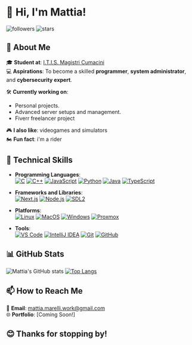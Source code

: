 # 👋 Hi, I'm Mattia!  

![followers](https://img.shields.io/github/followers/0tia0?style=for-the-badge&logo=github&label=Followers)
![stars](https://img.shields.io/github/stars/0tia0?style=for-the-badge&logo=github&label=Stars)


## 🚀 About Me  

🎓 **Student at**: [I.T.I.S. Magistri Cumacini](https://www.magistricumacini.edu.it/)  
💻 **Aspirations**: To become a skilled **programmer**, **system administrator**, and **cybersecurity expert**.  

🛠️ **Currently working on**:  
- Personal projects.  
- Advanced server setups and management.
- Fiverr freelancer project

🎮 **I also like**: videogames and simulators  
🏍️ **Fun fact**: i'm a rider  

## 🔧 Technical Skills  
- **Programming Languages**:  
[![C](https://custom-icon-badges.demolab.com/badge/C-00599C?style=for-the-badge&logo=c&logoColor=white)](https://en.wikipedia.org/wiki/C_(programming_language))  [![C++](https://custom-icon-badges.demolab.com/badge/C++-00599C?style=for-the-badge&logo=cplusplus&logoColor=white)](https://en.wikipedia.org/wiki/C%2B%2B)  [![JavaScript](https://custom-icon-badges.demolab.com/badge/JavaScript-F7DF1E?style=for-the-badge&logo=javascript&logoColor=black)](https://www.javascript.com/)  [![Python](https://custom-icon-badges.demolab.com/badge/Python-F7DF1E?style=for-the-badge&logo=python&logoColor=blue)](https://www.python.org/)  [![Java](https://custom-icon-badges.demolab.com/badge/Java-FF5722?style=for-the-badge&logo=java&logoColor=white)](https://java.com)  [![TypeScript](https://custom-icon-badges.demolab.com/badge/TypeScript-3178C6?style=for-the-badge&logo=typescript&logoColor=white)](https://www.typescriptlang.org/)

- **Frameworks and Libraries**:  
[![Next.js](https://custom-icon-badges.demolab.com/badge/Next.js-000000?style=for-the-badge&logo=nextdotjs&logoColor=white)](https://nextjs.org/)  [![Node.js](https://custom-icon-badges.demolab.com/badge/Node.js-339933?style=for-the-badge&logo=nodedotjs&logoColor=white)](https://nodejs.org/)  [![SDL2](https://img.shields.io/badge/SDL2-%23E34F26.svg?style=for-the-badge&logo=sdl&logoColor=white)](https://www.libsdl.org/)

- **Platforms**:  
[![Linux](https://custom-icon-badges.demolab.com/badge/Linux-000000?style=for-the-badge&logo=linux&logoColor=white)](https://www.linux.org/)  [![MacOS](https://custom-icon-badges.demolab.com/badge/MacOS-000000?style=for-the-badge&logo=apple&logoColor=white)](https://www.apple.com/macos/)  [![Windows](https://custom-icon-badges.demolab.com/badge/Windows-000000?style=for-the-badge&logo=windows&logoColor=white)](https://www.microsoft.com/en-us/windows)  [![Proxmox](https://custom-icon-badges.demolab.com/badge/Proxmox-E57000?style=for-the-badge&logo=proxmox&logoColor=white)](https://www.proxmox.com/en/)

- **Tools**:  
[![VS Code](https://custom-icon-badges.demolab.com/badge/VS%20Code-007ACC?style=for-the-badge&logo=visualstudiocode&logoColor=white)](https://code.visualstudio.com/)  [![IntelliJ IDEA](https://custom-icon-badges.demolab.com/badge/IntelliJ%20IDEA-000000?style=for-the-badge&logo=intellijidea&logoColor=white)](https://www.jetbrains.com/idea/)  [![Git](https://custom-icon-badges.demolab.com/badge/Git-F05032?style=for-the-badge&logo=git&logoColor=white)](https://git-scm.com/)  [![GitHub](https://custom-icon-badges.demolab.com/badge/GitHub-181717?style=for-the-badge&logo=github&logoColor=white)](https://github.com/)

## 📊 GitHub Stats  

![Mattia's GitHub stats](https://github-readme-stats.vercel.app/api?username=0tia0&show_icons=true&theme=radical&cachebust=1)  [![Top Langs](https://github-readme-stats.vercel.app/api/top-langs/?username=0tia0&layout=compact&theme=radical&cachebust=1)](https://github.com/anuraghazra/github-readme-stats)


## 📫 How to Reach Me  
📧 **Email**: [mattia.marelli.work@gmail.com](mailto:mattia.marelli.work@gmail.com)  
🌐 **Portfolio**: [Coming Soon!]  

## 😊 Thanks for stopping by!
